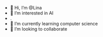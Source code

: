 - 👋 Hi, I’m @Lina
- 👀 I’m interested in AI 
- .
- 🌱 I’m currently learning computer science 
- 💞️ I’m looking to collaborate 
